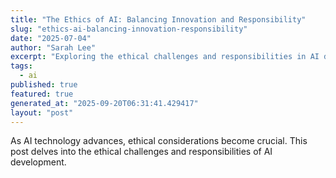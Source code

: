 ```yaml
---
title: "The Ethics of AI: Balancing Innovation and Responsibility"
slug: "ethics-ai-balancing-innovation-responsibility"
date: "2025-07-04"
author: "Sarah Lee"
excerpt: "Exploring the ethical challenges and responsibilities in AI development."
tags:
  - ai
published: true
featured: true
generated_at: "2025-09-20T06:31:41.429417"
layout: "post"
---
```


As AI technology advances, ethical considerations become crucial. This post delves into the ethical challenges and responsibilities of AI development.